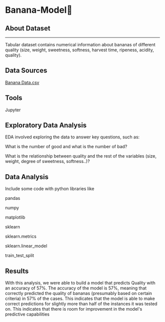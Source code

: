 # Banana-Model🍌

## About Dataset
---
Tabular dataset contains numerical information about bananas of different quality (size, weight, sweetness, softness, harvest time, ripeness, acidity, quality).

## Data Sources
[Banana Data.csv](https://www.kaggle.com/datasets/l3llff/banana)

## Tools
Jupyter

## Exploratory Data Analysis
EDA involved exploring the  data to answer key questions, such as:

What is the number of good and what is the number of bad?

 What is the relationship between quality and the rest of the variables (size, weight, degree of sweetness, softness..)?
 
## Data Analysis
Include some code with python libraries like

pandas 

numpy

matplotlib 

sklearn

sklearn.metrics

sklearn.linear_model

train_test_split

## Results 

With this analysis, we were able to build a model that predicts
Quality with an accuracy of 57%.
The accuracy of the model is 57%, meaning that   correctly predicted the quality of bananas (presumably based on certain criteria) in 57% of the cases. This indicates that the model is able to make correct predictions for slightly more than half of the instances it was tested on. This indicates that there is room for improvement in the model's predictive capabilities
